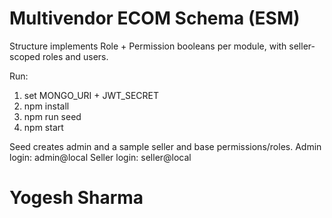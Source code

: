 # Multivendor ECOM Schema (ESM)

Structure implements Role + Permission booleans per module, with seller-scoped roles and users.

Run:
1. set MONGO_URI + JWT_SECRET
2. npm install
3. npm run seed
4. npm start

Seed creates admin and a sample seller and base permissions/roles.
Admin login: admin@local
Seller login: seller@local

# Yogesh Sharma